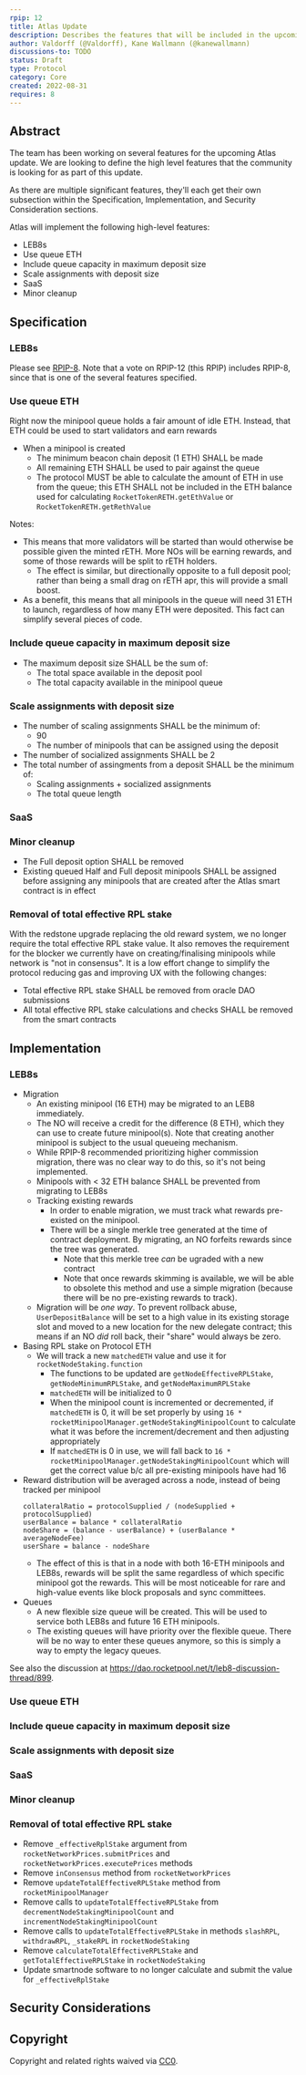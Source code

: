 ```yaml
---
rpip: 12
title: Atlas Update
description: Describes the features that will be included in the upcoming Atlas update.
author: Valdorff (@Valdorff), Kane Wallmann (@kanewallmann)
discussions-to: TODO
status: Draft
type: Protocol
category: Core
created: 2022-08-31
requires: 8
---
```


## Abstract
The team has been working on several features for the upcoming Atlas update. We are looking to
define the high level features that the community is looking for as part of this update.

As there are multiple significant features, they'll each get their own subsection within
the Specification, Implementation, and Security Consideration sections.

Atlas will implement the following high-level features:
- LEB8s
- Use queue ETH
- Include queue capacity in maximum deposit size
- Scale assignments with deposit size
- SaaS
- Minor cleanup

## Specification

### LEB8s
Please see [RPIP-8](RPIP-8.md). Note that a vote on RPIP-12 (this RPIP) includes RPIP-8, since that
is one of the several features specified.

### Use queue ETH

Right now the minipool queue holds a fair amount of idle ETH. Instead, that ETH could be used to 
start validators and earn rewards
- When a minipool is created
  - The minimum beacon chain deposit (1 ETH) SHALL be made
  - All remaining ETH SHALL be used to pair against the queue
  - The protocol MUST be able to calculate the amount of ETH in use from the queue; this ETH SHALL
    not be included in the ETH balance used for calculating `RocketTokenRETH.getEthValue` or
    `RocketTokenRETH.getRethValue` 

Notes:
- This means that more validators will be started than would otherwise be possible given the minted
rETH. More NOs will be earning rewards, and some of those rewards will be split to rETH holders.
  - The effect is similar, but directionally opposite to a full deposit pool; rather than being a
    small drag on rETH apr, this will provide a small boost.
- As a benefit, this means that all minipools in the queue will need 31 ETH to launch, regardless
  of how many ETH were deposited. This fact can simplify several pieces of code.

### Include queue capacity in maximum deposit size
- The maximum deposit size SHALL be the sum of:
  - The total space available in the deposit pool
  - The total capacity available in the minipool queue

### Scale assignments with deposit size
- The number of scaling assignments SHALL be the minimum of:
  - 90
  - The number of minipools that can be assigned using the deposit
- The number of socialized assignments SHALL be 2
- The total number of assingments from a deposit SHALL be the minimum of:
  - Scaling assignments + socialized assignments
  - The total queue length

### SaaS

### Minor cleanup
- The Full deposit option SHALL be removed
- Existing queued Half and Full deposit minipools SHALL be assigned before assigning any minipools
  that are created after the Atlas smart contract is in effect

### Removal of total effective RPL stake
With the redstone upgrade replacing the old reward system, we no longer require the total effective RPL stake value. It also removes the requirement for the blocker we currently have on creating/finalising minipools while network is "not in consensus". It is a low effort change to simplify the protocol reducing gas and improving UX with the following changes:

- Total effective RPL stake SHALL be removed from oracle DAO submissions
- All total effective RPL stake calculations and checks SHALL be removed from the smart contracts

## Implementation

### LEB8s
- Migration
  - An existing minipool (16 ETH) may be migrated to an LEB8 immediately.
  - The NO will receive a credit for the difference (8 ETH), which they can use to create future
    minipool(s). Note that creating another minipool is subject to the usual queueing mechanism.
  - While RPIP-8 recommended prioritizing higher commission migration, there was no clear way to do
    this, so it's not being implemented.
  - Minipools with < 32 ETH balance SHALL be prevented from migrating to LEB8s
  - Tracking existing rewards
    - In order to enable migration, we must track what rewards pre-existed on the minipool.
    - There will be a single merkle tree generated at the time of contract deployment. By migrating, 
      an NO forfeits rewards since the tree was generated.
      - Note that this merkle tree _can_ be ugraded with a new contract
      - Note that once rewards skimming is available, we will be able to obsolete this method and
        use a simple migration (because there will be no pre-existing rewards to track).
  - Migration will be _one way_. To prevent rollback abuse, `UserDepositBalance` will be set to a
    high value in its existing storage slot and moved to a new location for the new delegate
    contract; this means if an NO _did_ roll back, their "share" would always be zero.
- Basing RPL stake on Protocol ETH
  - We will track a new `matchedETH` value and use it for `rocketNodeStaking.function`
    - The functions to be updated are `getNodeEffectiveRPLStake`, `getNodeMinimumRPLStake`, and
      `getNodeMaximumRPLStake`
    - `matchedETH` will be initialized to 0
    - When the minipool count is incremented or decremented, if `matchedETH` is 0, it will be set
      properly by using `16 * rocketMinipoolManager.getNodeStakingMinipoolCount` to calculate what
      it was before the increment/decrement and then adjusting appropriately
    - If `matchedETH` is 0 in use, we will fall back to
      `16 * rocketMinipoolManager.getNodeStakingMinipoolCount` which will get the correct value b/c
      all pre-existing minipools have had 16
- Reward distribution will be averaged across a node, instead of being tracked per minipool
  ```
  collateralRatio = protocolSupplied / (nodeSupplied + protocolSupplied)
  userBalance = balance * collateralRatio
  nodeShare = (balance - userBalance) + (userBalance * averageNodeFee)
  userShare = balance - nodeShare
  ```
  - The effect of this is that in a node with both 16-ETH minipools and LEB8s, rewards will be split
    the same regardless of which specific minipool got the rewards. This will be most noticeable for
    rare and high-value events like block proposals and sync committees.
- Queues
  - A new flexible size queue will be created. This will be used to service both LEB8s and future
    16 ETH minipools.
  - The existing queues will have priority over the flexible queue. There will be no way to enter
    these queues anymore, so this is simply a way to empty the legacy queues.

See also the discussion at https://dao.rocketpool.net/t/leb8-discussion-thread/899.

### Use queue ETH

### Include queue capacity in maximum deposit size

### Scale assignments with deposit size

### SaaS

### Minor cleanup

### Removal of total effective RPL stake
- Remove `_effectiveRplStake` argument from `rocketNetworkPrices.submitPrices` and `rocketNetworkPrices.executePrices` methods
- Remove `inConsensus` method from `rocketNetworkPrices`
- Remove `updateTotalEffectiveRPLStake` method from `rocketMinipoolManager`
- Remove calls to `updateTotalEffectiveRPLStake` from `decrementNodeStakingMinipoolCount` and `incrementNodeStakingMinipoolCount`
- Remove calls to `updateTotalEffectiveRPLStake` in methods `slashRPL`, `withdrawRPL`, `_stakeRPL` in `rocketNodeStaking`
- Remove `calculateTotalEffectiveRPLStake` and `getTotalEffectiveRPLStake` in `rocketNodeStaking`
- Update smartnode software to no longer calculate and submit the value for `_effectiveRplStake`

## Security Considerations

## Copyright
Copyright and related rights waived via [CC0](https://creativecommons.org/publicdomain/zero/1.0/).

